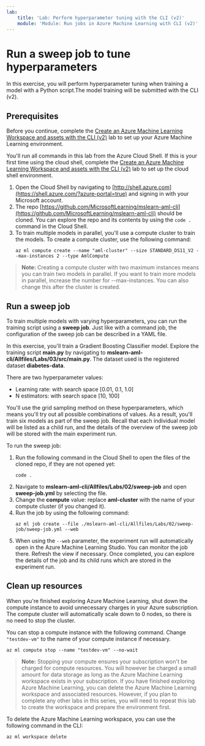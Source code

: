 ```yaml
---
lab:
    title: 'Lab: Perform hyperparameter tuning with the CLI (v2)'
    module: 'Module: Run jobs in Azure Machine Learning with CLI (v2)'
---
```


# Run a sweep job to tune hyperparameters

In this exercise, you will perform hyperparameter tuning when training a model with a Python script.The model training will be submitted with the CLI (v2). 

## Prerequisites

Before you continue, complete the [Create an Azure Machine Learning Workspace and assets with the CLI (v2)](Instructions/Labs/01-create-workspace.md) lab to set up your Azure Machine Learning environment.

You'll run all commands in this lab from the Azure Cloud Shell. If this is your first time using the cloud shell, complete the [Create an Azure Machine Learning Workspace and assets with the CLI (v2)](Instructions/Labs/01-create-workspace.md) lab to set up the cloud shell environment.

1. Open the Cloud Shell by navigating to [http://shell.azure.com](https://shell.azure.com/?azure-portal=true) and signing in with your Microsoft account.
1. The repo [https://github.com/MicrosoftLearning/mslearn-aml-cli](https://github.com/MicrosoftLearning/mslearn-aml-cli) should be cloned. You can explore the repo and its contents by using the `code .` command in the Cloud Shell.
1. To train multiple models in parallel, you'll use a compute cluster to train the models. To create a compute cluster, use the following command:
    ```azurecli
    az ml compute create --name "aml-cluster" --size STANDARD_DS11_V2 --max-instances 2 --type AmlCompute
    ```

> **Note:** Creating a compute cluster with two maximum instances means you can train two models in parallel. If you want to train more models in parallel, increase the number for --max-instances. You can also change this after the cluster is created.

## Run a sweep job

To train multiple models with varying hyperparameters, you can run the training script using a **sweep job**. Just like with a command job, the configuration of the sweep job can be described in a YAML file.

In this exercise, you'll train a Gradient Boosting Classifier model. Explore the training script **main.py** by navigating to **mslearn-aml-cli/Allfiles/Labs/03/src/main.py**. The dataset used is the registered dataset **diabetes-data**.

There are two hyperparameter values:

- Learning rate: with search space [0.01, 0.1, 1.0]
- N estimators: with search space [10, 100]

You'll use the grid sampling method on these hyperparameters, which means you'll try out all possible combinations of values. As a result, you'll train six models as part of the sweep job. Recall that each individual model will be listed as a child run, and the details of the overview of the sweep job will be stored with the main experiment run.

To run the sweep job:

1. Run the following command in the Cloud Shell to open the files of the cloned repo, if they are not opened yet:
    ```azurecli
    code .
    ```
1. Navigate to **mslearn-aml-cli/Allfiles/Labs/02/sweep-job** and open **sweep-job.yml** by selecting the file.
1. Change the **compute** value: replace **aml-cluster** with the name of your compute cluster (if you changed it).
1. Run the job by using the following command:
    ```azurecli
    az ml job create --file ./mslearn-aml-cli/Allfiles/Labs/02/sweep-job/sweep-job.yml --web
    ```
1. When using the `--web` parameter, the experiment run will automatically open in the Azure Machine Learning Studio. You can monitor the job there. Refresh the view if necessary. Once completed, you can explore the details of the job and its child runs which are stored in the experiment run.

## Clean up resources

When you're finished exploring Azure Machine Learning, shut down the compute instance to avoid unnecessary charges in your Azure subscription. The compute cluster will automatically scale down to 0 nodes, so there is no need to stop the cluster.

You can stop a compute instance with the following command. Change `"testdev-vm"` to the name of your compute instance if necessary.

```azurecli
az ml compute stop --name "testdev-vm" --no-wait
```

> **Note:** Stopping your compute ensures your subscription won't be charged for compute resources. You will however be charged a small amount for data storage as long as the Azure Machine Learning workspace exists in your subscription. If you have finished exploring Azure Machine Learning, you can delete the Azure Machine Learning workspace and associated resources. However, if you plan to complete any other labs in this series, you will need to repeat this lab to create the workspace and prepare the environment first.

To delete the Azure Machine Learning workspace, you can use the following command in the CLI:

```azurecli
az ml workspace delete
```
